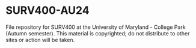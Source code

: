 # SURV400-AU24
File repository for SURV400 at the University of Maryland - College Park (Autumn semester). This material is copyrighted; do not distribute to other sites or action will be taken.
